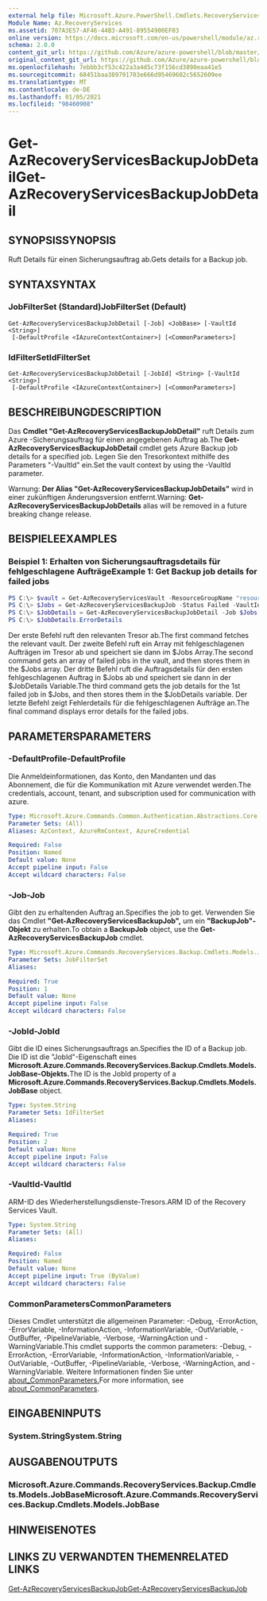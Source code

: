 ```yaml
---
external help file: Microsoft.Azure.PowerShell.Cmdlets.RecoveryServices.Backup.dll-Help.xml
Module Name: Az.RecoveryServices
ms.assetid: 707A3E57-AF46-44B3-A491-89554900EF03
online version: https://docs.microsoft.com/en-us/powershell/module/az.recoveryservices/get-azrecoveryservicesbackupjobdetail
schema: 2.0.0
content_git_url: https://github.com/Azure/azure-powershell/blob/master/src/RecoveryServices/RecoveryServices/help/Get-AzRecoveryServicesBackupJobDetail.md
original_content_git_url: https://github.com/Azure/azure-powershell/blob/master/src/RecoveryServices/RecoveryServices/help/Get-AzRecoveryServicesBackupJobDetail.md
ms.openlocfilehash: 7ebbb3cf53c422a3a4d5c73f156cd3890eaa41e5
ms.sourcegitcommit: 68451baa389791703e666d95469602c5652609ee
ms.translationtype: MT
ms.contentlocale: de-DE
ms.lasthandoff: 01/05/2021
ms.locfileid: "98460908"
---
```

# <span data-ttu-id="0de3f-101">Get-AzRecoveryServicesBackupJobDetail</span><span class="sxs-lookup"><span data-stu-id="0de3f-101">Get-AzRecoveryServicesBackupJobDetail</span></span>

## <span data-ttu-id="0de3f-102">SYNOPSIS</span><span class="sxs-lookup"><span data-stu-id="0de3f-102">SYNOPSIS</span></span>

<span data-ttu-id="0de3f-103">Ruft Details für einen Sicherungsauftrag ab.</span><span class="sxs-lookup"><span data-stu-id="0de3f-103">Gets details for a Backup job.</span></span>

## <span data-ttu-id="0de3f-104">SYNTAX</span><span class="sxs-lookup"><span data-stu-id="0de3f-104">SYNTAX</span></span>

### <span data-ttu-id="0de3f-105">JobFilterSet (Standard)</span><span class="sxs-lookup"><span data-stu-id="0de3f-105">JobFilterSet (Default)</span></span>
```
Get-AzRecoveryServicesBackupJobDetail [-Job] <JobBase> [-VaultId <String>]
 [-DefaultProfile <IAzureContextContainer>] [<CommonParameters>]
```

### <span data-ttu-id="0de3f-106">IdFilterSet</span><span class="sxs-lookup"><span data-stu-id="0de3f-106">IdFilterSet</span></span>
```
Get-AzRecoveryServicesBackupJobDetail [-JobId] <String> [-VaultId <String>]
 [-DefaultProfile <IAzureContextContainer>] [<CommonParameters>]
```

## <span data-ttu-id="0de3f-107">BESCHREIBUNG</span><span class="sxs-lookup"><span data-stu-id="0de3f-107">DESCRIPTION</span></span>

<span data-ttu-id="0de3f-108">Das **Cmdlet "Get-AzRecoveryServicesBackupJobDetail"** ruft Details zum Azure -Sicherungsauftrag für einen angegebenen Auftrag ab.</span><span class="sxs-lookup"><span data-stu-id="0de3f-108">The **Get-AzRecoveryServicesBackupJobDetail** cmdlet gets Azure Backup job details for a specified job.</span></span>
<span data-ttu-id="0de3f-109">Legen Sie den Tresorkontext mithilfe des Parameters "-VaultId" ein.</span><span class="sxs-lookup"><span data-stu-id="0de3f-109">Set the vault context by using the -VaultId parameter.</span></span>

<span data-ttu-id="0de3f-110">Warnung: **Der Alias "Get-AzRecoveryServicesBackupJobDetails"** wird in einer zukünftigen Änderungsversion entfernt.</span><span class="sxs-lookup"><span data-stu-id="0de3f-110">Warning: **Get-AzRecoveryServicesBackupJobDetails** alias will be removed in a future breaking change release.</span></span>

## <span data-ttu-id="0de3f-111">BEISPIELE</span><span class="sxs-lookup"><span data-stu-id="0de3f-111">EXAMPLES</span></span>

### <span data-ttu-id="0de3f-112">Beispiel 1: Erhalten von Sicherungsauftragsdetails für fehlgeschlagene Aufträge</span><span class="sxs-lookup"><span data-stu-id="0de3f-112">Example 1: Get Backup job details for failed jobs</span></span>

```powershell
PS C:\> $vault = Get-AzRecoveryServicesVault -ResourceGroupName "resourceGroup" -Name "vaultName"
PS C:\> $Jobs = Get-AzRecoveryServicesBackupJob -Status Failed -VaultId $vault.ID
PS C:\> $JobDetails = Get-AzRecoveryServicesBackupJobDetail -Job $Jobs[0] -VaultId $vault.ID
PS C:\> $JobDetails.ErrorDetails
```

<span data-ttu-id="0de3f-113">Der erste Befehl ruft den relevanten Tresor ab.</span><span class="sxs-lookup"><span data-stu-id="0de3f-113">The first command fetches the relevant vault.</span></span> <span data-ttu-id="0de3f-114">Der zweite Befehl ruft ein Array mit fehlgeschlagenen Aufträgen im Tresor ab und speichert sie dann im $Jobs Array.</span><span class="sxs-lookup"><span data-stu-id="0de3f-114">The second command gets an array of failed jobs in the vault, and then stores them in the $Jobs array.</span></span>
<span data-ttu-id="0de3f-115">Der dritte Befehl ruft die Auftragsdetails für den ersten fehlgeschlagenen Auftrag in $Jobs ab und speichert sie dann in der $JobDetails Variable.</span><span class="sxs-lookup"><span data-stu-id="0de3f-115">The third command gets the job details for the 1st failed job in $Jobs, and then stores them in the $JobDetails variable.</span></span>
<span data-ttu-id="0de3f-116">Der letzte Befehl zeigt Fehlerdetails für die fehlgeschlagenen Aufträge an.</span><span class="sxs-lookup"><span data-stu-id="0de3f-116">The final command displays error details for the failed jobs.</span></span>

## <span data-ttu-id="0de3f-117">PARAMETERS</span><span class="sxs-lookup"><span data-stu-id="0de3f-117">PARAMETERS</span></span>

### <span data-ttu-id="0de3f-118">-DefaultProfile</span><span class="sxs-lookup"><span data-stu-id="0de3f-118">-DefaultProfile</span></span>

<span data-ttu-id="0de3f-119">Die Anmeldeinformationen, das Konto, den Mandanten und das Abonnement, die für die Kommunikation mit Azure verwendet werden.</span><span class="sxs-lookup"><span data-stu-id="0de3f-119">The credentials, account, tenant, and subscription used for communication with azure.</span></span>

```yaml
Type: Microsoft.Azure.Commands.Common.Authentication.Abstractions.Core.IAzureContextContainer
Parameter Sets: (All)
Aliases: AzContext, AzureRmContext, AzureCredential

Required: False
Position: Named
Default value: None
Accept pipeline input: False
Accept wildcard characters: False
```

### <span data-ttu-id="0de3f-120">-Job</span><span class="sxs-lookup"><span data-stu-id="0de3f-120">-Job</span></span>

<span data-ttu-id="0de3f-121">Gibt den zu erhaltenden Auftrag an.</span><span class="sxs-lookup"><span data-stu-id="0de3f-121">Specifies the job to get.</span></span>
<span data-ttu-id="0de3f-122">Verwenden Sie das Cmdlet **"Get-AzRecoveryServicesBackupJob",** um ein **"BackupJob"-Objekt** zu erhalten.</span><span class="sxs-lookup"><span data-stu-id="0de3f-122">To obtain a **BackupJob** object, use the **Get-AzRecoveryServicesBackupJob** cmdlet.</span></span>

```yaml
Type: Microsoft.Azure.Commands.RecoveryServices.Backup.Cmdlets.Models.JobBase
Parameter Sets: JobFilterSet
Aliases:

Required: True
Position: 1
Default value: None
Accept pipeline input: False
Accept wildcard characters: False
```

### <span data-ttu-id="0de3f-123">-JobId</span><span class="sxs-lookup"><span data-stu-id="0de3f-123">-JobId</span></span>

<span data-ttu-id="0de3f-124">Gibt die ID eines Sicherungsauftrags an.</span><span class="sxs-lookup"><span data-stu-id="0de3f-124">Specifies the ID of a Backup job.</span></span>
<span data-ttu-id="0de3f-125">Die ID ist die "JobId"-Eigenschaft eines **Microsoft.Azure.Commands.RecoveryServices.Backup.Cmdlets.Models.JobBase-Objekts.**</span><span class="sxs-lookup"><span data-stu-id="0de3f-125">The ID is the JobId property of a **Microsoft.Azure.Commands.RecoveryServices.Backup.Cmdlets.Models.JobBase** object.</span></span>

```yaml
Type: System.String
Parameter Sets: IdFilterSet
Aliases:

Required: True
Position: 2
Default value: None
Accept pipeline input: False
Accept wildcard characters: False
```

### <span data-ttu-id="0de3f-126">-VaultId</span><span class="sxs-lookup"><span data-stu-id="0de3f-126">-VaultId</span></span>

<span data-ttu-id="0de3f-127">ARM-ID des Wiederherstellungsdienste-Tresors.</span><span class="sxs-lookup"><span data-stu-id="0de3f-127">ARM ID of the Recovery Services Vault.</span></span>

```yaml
Type: System.String
Parameter Sets: (All)
Aliases:

Required: False
Position: Named
Default value: None
Accept pipeline input: True (ByValue)
Accept wildcard characters: False
```

### <span data-ttu-id="0de3f-128">CommonParameters</span><span class="sxs-lookup"><span data-stu-id="0de3f-128">CommonParameters</span></span>
<span data-ttu-id="0de3f-129">Dieses Cmdlet unterstützt die allgemeinen Parameter: -Debug, -ErrorAction, -ErrorVariable, -InformationAction, -InformationVariable, -OutVariable, -OutBuffer, -PipelineVariable, -Verbose, -WarningAction und -WarningVariable.</span><span class="sxs-lookup"><span data-stu-id="0de3f-129">This cmdlet supports the common parameters: -Debug, -ErrorAction, -ErrorVariable, -InformationAction, -InformationVariable, -OutVariable, -OutBuffer, -PipelineVariable, -Verbose, -WarningAction, and -WarningVariable.</span></span> <span data-ttu-id="0de3f-130">Weitere Informationen finden Sie unter [about_CommonParameters.](http://go.microsoft.com/fwlink/?LinkID=113216)</span><span class="sxs-lookup"><span data-stu-id="0de3f-130">For more information, see [about_CommonParameters](http://go.microsoft.com/fwlink/?LinkID=113216).</span></span>

## <span data-ttu-id="0de3f-131">EINGABEN</span><span class="sxs-lookup"><span data-stu-id="0de3f-131">INPUTS</span></span>

### <span data-ttu-id="0de3f-132">System.String</span><span class="sxs-lookup"><span data-stu-id="0de3f-132">System.String</span></span>

## <span data-ttu-id="0de3f-133">AUSGABEN</span><span class="sxs-lookup"><span data-stu-id="0de3f-133">OUTPUTS</span></span>

### <span data-ttu-id="0de3f-134">Microsoft.Azure.Commands.RecoveryServices.Backup.Cmdlets.Models.JobBase</span><span class="sxs-lookup"><span data-stu-id="0de3f-134">Microsoft.Azure.Commands.RecoveryServices.Backup.Cmdlets.Models.JobBase</span></span>

## <span data-ttu-id="0de3f-135">HINWEISE</span><span class="sxs-lookup"><span data-stu-id="0de3f-135">NOTES</span></span>

## <span data-ttu-id="0de3f-136">LINKS ZU VERWANDTEN THEMEN</span><span class="sxs-lookup"><span data-stu-id="0de3f-136">RELATED LINKS</span></span>

[<span data-ttu-id="0de3f-137">Get-AzRecoveryServicesBackupJob</span><span class="sxs-lookup"><span data-stu-id="0de3f-137">Get-AzRecoveryServicesBackupJob</span></span>](./Get-AzRecoveryServicesBackupJob.md)
